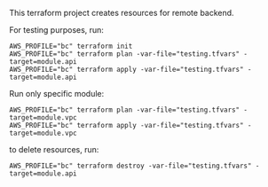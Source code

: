 This terraform project creates resources for remote backend.

For testing purposes, run:

```
AWS_PROFILE="bc" terraform init
AWS_PROFILE="bc" terraform plan -var-file="testing.tfvars" -target=module.api
AWS_PROFILE="bc" terraform apply -var-file="testing.tfvars" -target=module.api

```

Run only specific module:
```
AWS_PROFILE="bc" terraform plan -var-file="testing.tfvars" -target=module.vpc
AWS_PROFILE="bc" terraform apply -var-file="testing.tfvars" -target=module.vpc
```

to delete resources, run:

```
AWS_PROFILE="bc" terraform destroy -var-file="testing.tfvars" -target=module.api
```

